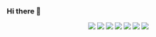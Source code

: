 ### Hi there 👋

<!--
**HanDeul-Kim/HanDeul-Kim** is a ✨ _special_ ✨ repository because its `README.md` (this file) appears on your GitHub profile.

Here are some ideas to get you started:

- 🔭 I’m currently working on ...
- 🌱 I’m currently learning ...
- 👯 I’m looking to collaborate on ...
- 🤔 I’m looking for help with ...
- 💬 Ask me about ...
- 📫 How to reach me: ...
- 😄 Pronouns: ...
- ⚡ Fun fact: ...
-->


<div align="center">
<img src="https://img.shields.io/badge/HTML5-E34F26?style=flat&logo=HTML5&logoColor=white" />
<img src="https://img.shields.io/badge/CSS3-1572B6?style=flat&logo=CSS3&logoColor=white" />
<img src="https://img.shields.io/badge/sass-CC6699?style=flat&logo=SCSS&logoColor=white" />
<img src="https://img.shields.io/badge/javascript-007396?style=flat&logo=JAVASCRIPT&logoColor=white" />
<img src="https://img.shields.io/badge/React-61DAFB?style=flat&logo=REACT&logoColor=white" />
<img src="https://img.shields.io/badge/Nodedotjs-339933?style=flat&logo=node&logoColor=white" />
<img src="https://img.shields.io/badge/threedotjs-000000?style=flat&logo=Three.js&logoColor=white" />
</div>
